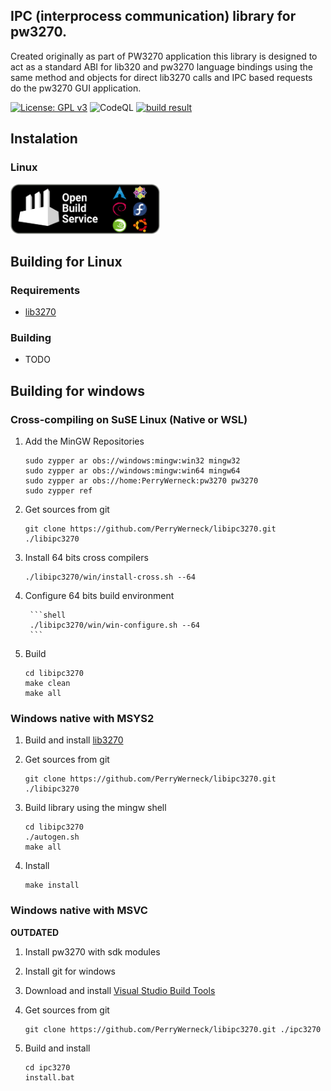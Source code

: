 ## IPC (interprocess communication) library for pw3270.

Created originally as part of PW3270 application this library is designed to act as a standard ABI for lib320 and pw3270 language bindings using the same method and objects for direct lib3270 calls and IPC based requests do the pw3270 GUI application.

[![License: GPL v3](https://img.shields.io/badge/License-GPL%20v3-blue.svg)](https://www.gnu.org/licenses/gpl-3.0)
![CodeQL](https://github.com/PerryWerneck/libipc3270/workflows/CodeQL/badge.svg)
[![build result](https://build.opensuse.org/projects/home:PerryWerneck:pw3270/packages/libipc3270/badge.svg?type=percent)](https://build.opensuse.org/package/show/home:PerryWerneck:pw3270/libipc3270)

## Instalation

### Linux

[<img src="https://raw.githubusercontent.com/PerryWerneck/pw3270/master/branding/obs-badge-en.svg" alt="Download from open build service" height="80px">](https://software.opensuse.org/download.html?project=home%3APerryWerneck%3Apw3270&package=libipc3270)

## Building for Linux

### Requirements

 * [lib3270](../../../lib3270)

### Building

 * TODO

## Building for windows

### Cross-compiling on SuSE Linux (Native or WSL)

1. Add the MinGW Repositories

	```
	sudo zypper ar obs://windows:mingw:win32 mingw32
	sudo zypper ar obs://windows:mingw:win64 mingw64
	sudo zypper ar obs://home:PerryWerneck:pw3270 pw3270
	sudo zypper ref
	```
2. Get sources from git

	```shell
	git clone https://github.com/PerryWerneck/libipc3270.git ./libipc3270
	```

3. Install 64 bits cross compilers

	```shell
	./libipc3270/win/install-cross.sh --64
	```

3. Configure 64 bits build environment

        ```shell
        ./libipc3270/win/win-configure.sh --64
        ```

4. Build

	```shell
	cd libipc3270
	make clean
	make all
	```

### Windows native with MSYS2

1. Build and install [lib3270](../../../lib3270)

2. Get sources from git

	```shell
	git clone https://github.com/PerryWerneck/libipc3270.git ./libipc3270
	```

4. Build library using the mingw shell

	```shell
	cd libipc3270
	./autogen.sh
	make all
	```
5. Install

	```shell
	make install
	```

### Windows native with MSVC

**OUTDATED**

1. Install pw3270 with sdk modules

2. Install git for windows

3. Download and install [Visual Studio Build Tools](https://visualstudio.microsoft.com/pt-br/downloads/)

4. Get sources from git

	```shell
	git clone https://github.com/PerryWerneck/libipc3270.git ./ipc3270
	```

5. Build and install

	```shell
	cd ipc3270
	install.bat
	```

